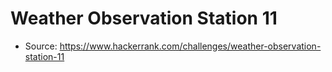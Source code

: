 # Weather Observation Station 11

- Source: https://www.hackerrank.com/challenges/weather-observation-station-11